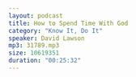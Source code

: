 ```yaml
---
layout: podcast
title: How to Spend Time With God
category: "Know It, Do It"
speaker: David Lawson
mp3: 31789.mp3
size: 10619351
duration: "00:25:32"
---
```


